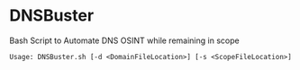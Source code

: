 # DNSBuster
Bash Script to Automate DNS OSINT while remaining in scope

```
Usage: DNSBuster.sh [-d <DomainFileLocation>] [-s <ScopeFileLocation>]
```
